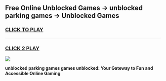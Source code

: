 
## Free Online Unblocked Games → unblocked parking games → Unblocked Games
<h3>
<a href="https://premium.freeplayer.one?title=unblocked_parking_games&ref=21F">CLICK TO PLAY</a></h3>
<hr>

<h3>
<a href="https://premium.freeplayer.one?title=unblocked_parking_games&ref=21F">CLICK 2 PLAY</a>
  
</h3>

<a href="https://premium.freeplayer.one?title=unblocked_parking_games&ref=21F/"><img src="https://clearcache.store/games.png"></a>


**unblocked parking games games unblocked: Your Gateway to Fun and Accessible Online Gaming**
